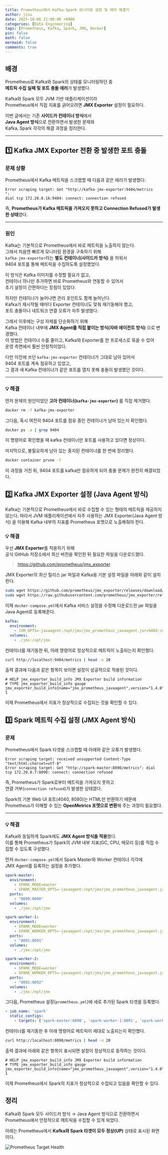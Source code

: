 ```yaml
---
title: Prometheus에서 Kafka·Spark 모니터링 설정 및 에러 해결기
author: jisu
date: 2025-10-06 21:00:00 +0900
categories: [Data Engineering]
tags: [Prometheus, Kafka, Spark, JMX, Docker]
pin: false
math: false
mermaid: false
comments: true
---
```


## 배경
Prometheus로 Kafka와 Spark의 상태를 모니터링하던 중  
**메트릭 수집 실패 및 포트 충돌 에러**가 발생했다.  

Kafka와 Spark 모두 JVM 기반 애플리케이션이라  
Prometheus에서 직접 지표를 긁어오려면 **JMX Exporter** 설정이 필요하다.  

이번 글에서는 기존 **사이드카 컨테이너 방식**에서  
**Java Agent 방식**으로 전환하면서 발생한 문제와  
Kafka, Spark 각각의 해결 과정을 정리한다.

---

## 1️⃣ Kafka JMX Exporter 전환 중 발생한 포트 충돌 

### 문제 상황

Prometheus에서 Kafka 메트릭을 스크랩할 때 다음과 같은 에러가 발생했다:

```
Error scraping target: Get "http://kafka-jmx-exporter:9404/metrics
":
dial tcp 172.20.0.16:9404: connect: connection refused
```

즉, **Prometheus가 Kafka 메트릭을 가져오지 못하고 Connection Refused가 발생한 상태**였다.  

---

### 원인 
Kafka는 기본적으로 Prometheus에서 바로 메트릭을 노출하지 않는다.  
그래서 처음엔 빠르게 모니터링 환경을 구축하기 위해  
`kafka-jmx-exporter`라는 **별도 컨테이너(사이드카 방식)** 을 띄워서  
9404 포트를 통해 메트릭을 수집하도록 설정했었다.  

이 방식은 Kafka 이미지를 수정할 필요가 없고,  
컨테이너 하나만 추가하면 바로 Prometheus와 연동할 수 있어서  
초기 설정이 간편하다는 장점이 있었다.  

하지만 컨테이너가 늘어나면 관리 포인트도 함께 늘어난다.  
Kafka가 재시작될 때마다 Exporter 컨테이너도 맞춰 재기동해야 했고,  
포트 충돌이나 네트워크 연결 오류가 자주 발생했다.  

그래서 이후에는 구성 자체를 단순화하기 위해  
Kafka 컨테이너 내부에 **JMX Agent를 직접 붙이는 방식(자바 에이전트 방식)** 으로 변경했다.  
이 방법은 컨테이너 수를 줄이고, Kafka와 Exporter를 한 프로세스로 묶을 수 있어  
운영 측면에서 훨씬 안정적이었다.  

다만 이전에 쓰던 `kafka-jmx-exporter` 컨테이너가 그대로 남아 있어서  
9404 포트를 계속 점유하고 있었고,  
그 결과 새 Kafka 컨테이너가 같은 포트를 열지 못해 충돌이 발생했던 것이다.

---

### 💡 해결

먼저 문제의 원인이었던 **고아 컨테이너(`kafka-jmx-exporter`)** 를 직접 제거했다.  

```bash
docker rm -f kafka-jmx-exporter
```

그다음, 혹시 여전히 9404 포트를 점유 중인 컨테이너가 남아 있는지 확인했다.

```bash
docker ps -a | grep 9404
```
이 명령어로 확인했을 때 kafka 컨테이너만 포트를 사용하고 있다면 정상이다.

마지막으로, 불필요하게 남아 있는 중지된 컨테이너를 한 번에 정리했다.

```bash
docker container prune -f
```

이 과정을 거친 뒤,
9404 포트를 kafka만 점유하게 되어 충돌 문제가 완전히 해결되었다.

## 2️⃣ Kafka JMX Exporter 설정 (Java Agent 방식)

Kafka는 기본적으로 Prometheus에서 바로 수집할 수 있는 형태의 메트릭을 제공하지 않는다.
따라서 JVM 애플리케이션에서 자주 사용하는 JMX Exporter(Java Agent 방식) 을 이용해
Kafka 내부의 지표를 Prometheus 포맷으로 노출해줘야 한다.

### 💡 해결

우선 **JMX Exporter**를 적용하기 위해  
공식 GitHub 저장소에서 최신 버전을 확인한 뒤 필요한 파일을 다운로드했다.  

> https://github.com/prometheus/jmx_exporter

JMX Exporter의 최신 릴리스 jar 파일과
Kafka용 기본 설정 파일을 아래와 같이 설치한다.

```bash
sudo wget https://github.com/prometheus/jmx_exporter/releases/download/1.4.0/jmx_prometheus_javaagent-1.4.0.jar -O jmx/jmx_prometheus_javaagent.jar
sudo wget https://raw.githubusercontent.com/prometheus/jmx_exporter/refs/heads/main/examples/kafka-2_0_0.yml -O jmx/config.yml
```

이제 `docker-compose.yml`에서 Kafka 서비스 설정을 수정해
다운로드한 jar 파일을 Java Agent로 등록해준다.


```yaml
kafka:
  environment:
    - JVM_OPTS=-javaagent:/opt/jmx/jmx_prometheus_javaagent.jar=9404:/opt/jmx/config.yml
  volumes:
    - ./jmx:/opt/jmx
```

컨테이너를 재기동한 뒤, 아래 명령어로 정상적으로 메트릭이 노출되는지 확인했다.

```bash
curl http://localhost:9404/metrics | head -n 20
```

출력 결과에 다음과 같은 항목이 보이면 설정이 성공적으로 적용된 것이다.

```
# HELP jmx_exporter_build_info JMX Exporter build information
# TYPE jmx_exporter_build_info gauge
jmx_exporter_build_info{name="jmx_prometheus_javaagent",version="1.4.0"} 1
```

이제 Prometheus에서 지표가 정상적으로 수집되는 것을 확인할 수 있다.

## 3️⃣ Spark 메트릭 수집 설정 (JMX Agent 방식)

### 문제

Prometheus에서 Spark 타겟을 스크랩할 때 아래와 같은 오류가 발생했다.

```
Error scraping target: received unsupported Content-Type "text/html;charset=utf-8"
Error scraping target: Get "http://spark-master:8090/metrics": dial tcp 172.20.0.7:8090: connect: connection refused
```

즉, Prometheus가 Spark로부터 메트릭을 가져오지 못하고  
연결 거부(`connection refused`)가 발생한 상태였다.  

Spark의 기본 Web UI 포트(4040, 8080)는 HTML만 반환하기 때문에  
Prometheus가 이해할 수 있는 **OpenMetrics 포맷으로 변환**해 주는 과정이 필요했다.  

---

### 💡 해결

Kafka와 동일하게 Spark에도 **JMX Agent 방식을 적용**했다.  
이를 통해 Prometheus가 Spark의 JVM 내부 지표(GC, CPU, 메모리 등)를 직접 수집할 수 있도록 구성했다.  

먼저 `docker-compose.yml`에서 Spark Master와 Worker 컨테이너 각각에  
JMX Agent를 등록하는 설정을 추가했다.  

```yaml
spark-master:
  environment:
    - SPARK_MODE=master
    - SPARK_MASTER_OPTS=-javaagent:/opt/jmx/jmx_prometheus_javaagent.jar=8090:/opt/jmx/config.yml
  ports:
    - "8090:8090"
  volumes:
    - ./jmx:/opt/jmx

spark-worker-1:
  environment:
    - SPARK_MODE=worker
    - SPARK_WORKER_OPTS=-javaagent:/opt/jmx/jmx_prometheus_javaagent.jar=8091:/opt/jmx/config.yml
  ports:
    - "8091:8091"
  volumes:
    - ./jmx:/opt/jmx

spark-worker-2:
  environment:
    - SPARK_MODE=worker
    - SPARK_WORKER_OPTS=-javaagent:/opt/jmx/jmx_prometheus_javaagent.jar=8092:/opt/jmx/config.yml
  ports:
    - "8092:8092"
  volumes:
    - ./jmx:/opt/jmx

```

그다음, Prometheus 설정(`prometheus.yml`)에 새로 추가된 Spark 타겟을 등록했다.

```yaml
- job_name: 'spark'
  static_configs:
    - targets: ['spark-master:8090', 'spark-worker-1:8091', 'spark-worker-2:8092']
```

컨테이너를 재기동한 후 아래 명령어로 메트릭이 제대로 노출되는지 확인했다.

```bash
curl http://localhost:8090/metrics | head -n 20
```
출력 결과에 아래와 같은 항목이 표시되면 설정이 정상적으로 동작하는 것이다.

```
# HELP jmx_exporter_build_info JMX Exporter build information
# TYPE jmx_exporter_build_info gauge
jmx_exporter_build_info{name="jmx_prometheus_javaagent",version="1.4.0"} 1
```

이제 Prometheus에서 Spark의 지표가 정상적으로 수집되고 있음을 확인할 수 있다.

## 정리
Kafka와 Spark 모두
사이드카 방식 → Java Agent 방식으로 전환하면서
Prometheus에서 안정적으로 메트릭을 수집할 수 있게 되었다.

아래는 Prometheus에서 **Kafka와 Spark 타겟이 모두 정상(UP)** 상태로 표시된 화면이다.

![Prometheus Target Health](<img width="2559" height="1336" alt="image (2)" src="https://github.com/user-attachments/assets/b5a2e963-b5cc-44ba-ac41-bde317635ad6" />)
